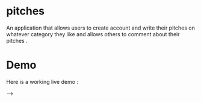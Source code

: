 # pitches
An application that allows users to create account and write their pitches on whatever category they like and allows others to comment about their pitches .

# Demo
Here is a working live demo :

<!-- Mobile support
The News-API is compatible with devices of all sizes and all OS's, and consistent improvements are being made.

Usage
Development Want to contribute? Awesome! To fix a bug or enhance an existing module, follow these steps:

Fork the repo Create a new branch (git checkout -b improve-feature) Make the appropriate changes in the files Add changes to reflect the changes made Commit your changes (git commit -am 'Improve feature') Push to the branch (git push origin improve-feature) Create a Pull Request

Technologies used
-Python3.6 -pip

Author
Abdisamad Mohamed

License
MIT --> -->